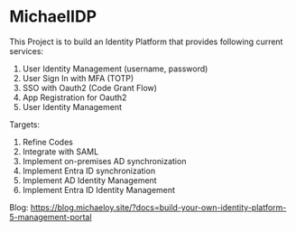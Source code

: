 # MichaelIDP

This Project is to build an Identity Platform that provides following current services: 
1. User Identity Management (username, password)
2. User Sign In with MFA (TOTP)
3. SSO with Oauth2 (Code Grant Flow)
4. App Registration for Oauth2
5. User Identity Management


Targets: 
1. Refine Codes
2. Integrate with SAML
3. Implement on-premises AD synchronization
4. Implement Entra ID synchronization
5. Implement AD Identity Management
6. Implement Entra ID Identity Management

Blog: https://blog.michaeloy.site/?docs=build-your-own-identity-platform-5-management-portal
